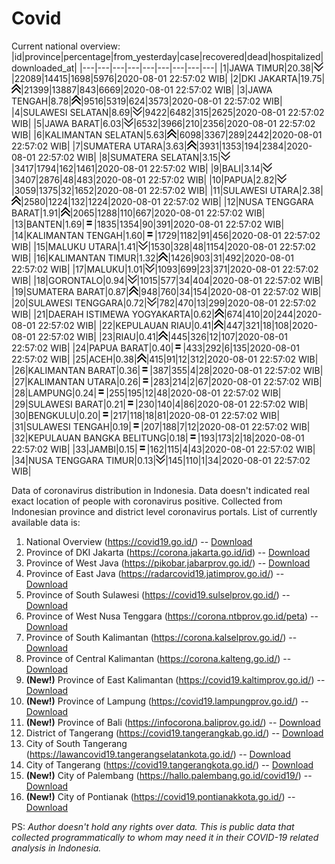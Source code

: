 # Covid
Current national overview:
|id|province|percentage|from_yesterday|case|recovered|dead|hospitalized|downloaded_at|
|---|---|---|---|---|---|---|---|---|
|1|JAWA TIMUR|20.38|![down](https://github.com/ariefrachmannn/covid/raw/master/img/rsz_down.png)|22089|14415|1698|5976|2020-08-01 22:57:02 WIB|
|2|DKI JAKARTA|19.75|![up](https://github.com/ariefrachmannn/covid/raw/master/img/rsz_img_186982.png)|21399|13887|843|6669|2020-08-01 22:57:02 WIB|
|3|JAWA TENGAH|8.78|![up](https://github.com/ariefrachmannn/covid/raw/master/img/rsz_img_186982.png)|9516|5319|624|3573|2020-08-01 22:57:02 WIB|
|4|SULAWESI SELATAN|8.69|![down](https://github.com/ariefrachmannn/covid/raw/master/img/rsz_down.png)|9422|6482|315|2625|2020-08-01 22:57:02 WIB|
|5|JAWA BARAT|6.03|![down](https://github.com/ariefrachmannn/covid/raw/master/img/rsz_down.png)|6532|3966|210|2356|2020-08-01 22:57:02 WIB|
|6|KALIMANTAN SELATAN|5.63|![up](https://github.com/ariefrachmannn/covid/raw/master/img/rsz_img_186982.png)|6098|3367|289|2442|2020-08-01 22:57:02 WIB|
|7|SUMATERA UTARA|3.63|![up](https://github.com/ariefrachmannn/covid/raw/master/img/rsz_img_186982.png)|3931|1353|194|2384|2020-08-01 22:57:02 WIB|
|8|SUMATERA SELATAN|3.15|![down](https://github.com/ariefrachmannn/covid/raw/master/img/rsz_down.png)|3417|1794|162|1461|2020-08-01 22:57:02 WIB|
|9|BALI|3.14|![down](https://github.com/ariefrachmannn/covid/raw/master/img/rsz_down.png)|3407|2876|48|483|2020-08-01 22:57:02 WIB|
|10|PAPUA|2.82|![down](https://github.com/ariefrachmannn/covid/raw/master/img/rsz_down.png)|3059|1375|32|1652|2020-08-01 22:57:02 WIB|
|11|SULAWESI UTARA|2.38|![up](https://github.com/ariefrachmannn/covid/raw/master/img/rsz_img_186982.png)|2580|1224|132|1224|2020-08-01 22:57:02 WIB|
|12|NUSA TENGGARA BARAT|1.91|![up](https://github.com/ariefrachmannn/covid/raw/master/img/rsz_img_186982.png)|2065|1288|110|667|2020-08-01 22:57:02 WIB|
|13|BANTEN|1.69|![equal](https://github.com/ariefrachmannn/covid/raw/master/img/rsz_equal.png)|1835|1354|90|391|2020-08-01 22:57:02 WIB|
|14|KALIMANTAN TENGAH|1.60|![equal](https://github.com/ariefrachmannn/covid/raw/master/img/rsz_equal.png)|1729|1182|91|456|2020-08-01 22:57:02 WIB|
|15|MALUKU UTARA|1.41|![down](https://github.com/ariefrachmannn/covid/raw/master/img/rsz_down.png)|1530|328|48|1154|2020-08-01 22:57:02 WIB|
|16|KALIMANTAN TIMUR|1.32|![up](https://github.com/ariefrachmannn/covid/raw/master/img/rsz_img_186982.png)|1426|903|31|492|2020-08-01 22:57:02 WIB|
|17|MALUKU|1.01|![down](https://github.com/ariefrachmannn/covid/raw/master/img/rsz_down.png)|1093|699|23|371|2020-08-01 22:57:02 WIB|
|18|GORONTALO|0.94|![down](https://github.com/ariefrachmannn/covid/raw/master/img/rsz_down.png)|1015|577|34|404|2020-08-01 22:57:02 WIB|
|19|SUMATERA BARAT|0.87|![up](https://github.com/ariefrachmannn/covid/raw/master/img/rsz_img_186982.png)|948|760|34|154|2020-08-01 22:57:02 WIB|
|20|SULAWESI TENGGARA|0.72|![down](https://github.com/ariefrachmannn/covid/raw/master/img/rsz_down.png)|782|470|13|299|2020-08-01 22:57:02 WIB|
|21|DAERAH ISTIMEWA YOGYAKARTA|0.62|![up](https://github.com/ariefrachmannn/covid/raw/master/img/rsz_img_186982.png)|674|410|20|244|2020-08-01 22:57:02 WIB|
|22|KEPULAUAN RIAU|0.41|![up](https://github.com/ariefrachmannn/covid/raw/master/img/rsz_img_186982.png)|447|321|18|108|2020-08-01 22:57:02 WIB|
|23|RIAU|0.41|![up](https://github.com/ariefrachmannn/covid/raw/master/img/rsz_img_186982.png)|445|326|12|107|2020-08-01 22:57:02 WIB|
|24|PAPUA BARAT|0.40|![equal](https://github.com/ariefrachmannn/covid/raw/master/img/rsz_equal.png)|433|292|6|135|2020-08-01 22:57:02 WIB|
|25|ACEH|0.38|![up](https://github.com/ariefrachmannn/covid/raw/master/img/rsz_img_186982.png)|415|91|12|312|2020-08-01 22:57:02 WIB|
|26|KALIMANTAN BARAT|0.36|![equal](https://github.com/ariefrachmannn/covid/raw/master/img/rsz_equal.png)|387|355|4|28|2020-08-01 22:57:02 WIB|
|27|KALIMANTAN UTARA|0.26|![equal](https://github.com/ariefrachmannn/covid/raw/master/img/rsz_equal.png)|283|214|2|67|2020-08-01 22:57:02 WIB|
|28|LAMPUNG|0.24|![equal](https://github.com/ariefrachmannn/covid/raw/master/img/rsz_equal.png)|255|195|12|48|2020-08-01 22:57:02 WIB|
|29|SULAWESI BARAT|0.21|![equal](https://github.com/ariefrachmannn/covid/raw/master/img/rsz_equal.png)|230|140|4|86|2020-08-01 22:57:02 WIB|
|30|BENGKULU|0.20|![equal](https://github.com/ariefrachmannn/covid/raw/master/img/rsz_equal.png)|217|118|18|81|2020-08-01 22:57:02 WIB|
|31|SULAWESI TENGAH|0.19|![equal](https://github.com/ariefrachmannn/covid/raw/master/img/rsz_equal.png)|207|188|7|12|2020-08-01 22:57:02 WIB|
|32|KEPULAUAN BANGKA BELITUNG|0.18|![equal](https://github.com/ariefrachmannn/covid/raw/master/img/rsz_equal.png)|193|173|2|18|2020-08-01 22:57:02 WIB|
|33|JAMBI|0.15|![equal](https://github.com/ariefrachmannn/covid/raw/master/img/rsz_equal.png)|162|115|4|43|2020-08-01 22:57:02 WIB|
|34|NUSA TENGGARA TIMUR|0.13|![down](https://github.com/ariefrachmannn/covid/raw/master/img/rsz_down.png)|145|110|1|34|2020-08-01 22:57:02 WIB|

Data of coronavirus distribution in Indonesia. Data doesn't indicated real exact location of people with coronavirus positive. Collected from Indonesian province and district level coronavirus portals. List of currently available data is:
1. National Overview (https://covid19.go.id/) -- [Download](https://www.dropbox.com/s/66ly270fw4y76fx/covid_nasional.csv?dl=0)
2. Province of DKI Jakarta (https://corona.jakarta.go.id/id) -- [Download](https://riwayat-file-covid-19-dki-jakarta-jakartagis.hub.arcgis.com/)
3. Province of West Java (https://pikobar.jabarprov.go.id/) -- [Download](https://www.dropbox.com/s/alg0zp60fylq6cn/covid_jabar.csv?dl=0)
4. Province of East Java (https://radarcovid19.jatimprov.go.id/) -- [Download](https://www.dropbox.com/sh/e7vtgcnl4ckbvr4/AADo9UMRDZvrhHn66qTHZOvNa?dl=0)
5. Province of South Sulawesi (https://covid19.sulselprov.go.id/) -- [Download](https://www.dropbox.com/s/z5ek23lwcztj7z7/covid_sulsel.csv?dl=0)
6. Province of West Nusa Tenggara (https://corona.ntbprov.go.id/peta) -- [Download](https://www.dropbox.com/s/4p2k93n42xx0c00/covid_ntb.csv?dl=0)
7. Province of South Kalimantan (https://corona.kalselprov.go.id/) -- [Download](https://www.dropbox.com/sh/7aa2kvz8lb04pzz/AADH1Oj5oFMw2mp-D3JStPRsa?dl=0)
8. Province of Central Kalimantan (https://corona.kalteng.go.id/) -- [Download](https://www.dropbox.com/s/9q01v5r3ys2ozk4/covid_kalteng.csv?dl=0)
9. **(New!)** Province of East Kalimantan (https://covid19.kaltimprov.go.id/) -- [Download](https://www.dropbox.com/sh/qhpxj532nm80goa/AAB6ek_fp1__ieTR0TFQpfIga?dl=0)
10. **(New!)** Province of Lampung (https://covid19.lampungprov.go.id/) -- [Download](https://www.dropbox.com/s/ecuew6oa9kzwqwx/covid_lampung.csv?dl=0)
11. **(New!)** Province of Bali (https://infocorona.baliprov.go.id/) -- [Download](https://www.dropbox.com/sh/iceiwun4ufttmiu/AAC7dSRMpfTjPI1Lfzw-LeCUa?dl=0)
12. District of Tangerang (https://covid19.tangerangkab.go.id/) -- [Download](https://www.dropbox.com/sh/yxovyy6sy5bnz4p/AACZzVHinisKmz8oQWyQJ3nua?dl=0)
13. City of South Tangerang (https://lawancovid19.tangerangselatankota.go.id/) -- [Download](https://www.dropbox.com/s/zlvxo4ivswdzmle/covid_tangsel.csv?dl=0)
14. City of Tangerang (https://covid19.tangerangkota.go.id/) -- [Download](https://www.dropbox.com/s/e53224kvdrpjzy0/covid_tangkot.csv?dl=0)
15. **(New!)** City of Palembang (https://hallo.palembang.go.id/covid19/) -- [Download](https://www.dropbox.com/sh/oj17bhwhlpjht9e/AABZEG-OiaSaFvikATDx6coEa?dl=0)
16. **(New!)** City of Pontianak (https://covid19.pontianakkota.go.id/) -- [Download](https://www.dropbox.com/sh/66if3y4ly51j4sh/AADQ-zwLGa7Kz4ZzJgDw2-3na?dl=0)

PS: *Author doesn't hold any rights over data. This is public data that collected programmatically to whom may need it in their COVID-19 related analysis in Indonesia.*
